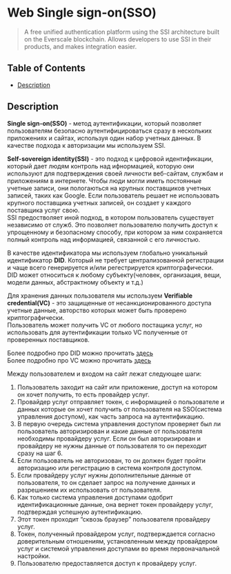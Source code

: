 # Web Single sign-on(SSO) 
> A free unified authentication platform using the SSI architecture built on the Everscale blockchain. Allows developers to use SSI in their products, and makes integration easier.


## Table of Contents

- [Description](#description)

## Description

**Single sign-on(SSO)** - метод аутентификации, который позволяет пользователям безопасно аутентифицироваться сразу в нескольких приложениях и сайтах, используя один набор учетных данных. В качестве подхода к авторизации мы используем SSI.<br>

**Self-sovereign identity(SSI)** - это подход к цифровой идентификации, который дает людям контроль над ифнормацией, которую они используют для подтверждения своей личности веб-сайтам, службам и приложениям в интернете. Чтобы люди могли иметь постоянные учетные записи, они пологаються на крупных поставщиков учетных записей, таких как Google. Если пользователь решает не использовать крупного поставщика учетных записей, он создает у каждого поставщика услуг свою. <br>
SSI предостволяет иной подход, в котором пользователь существует независимо от служб. Это позволяет пользователю получить доступ к упрощенному и безопасному способу, при котором за ним сохраняется полный контроль над информацией, связанной с его личностью.<br>

В качестве идентификатора мы используем глобально уникальный идентификатор **DID**. Который не требует централизованной регистрации и чаще всего генерируется и/или регестрируется криптографически. DID может относиться к любому субъекту(человек, организация, вещи, модели данных, абстрактному объекту и т.д.)

Для хранения данных пользователя мы используем **Verifiable credential(VC)** - это защищенные от несанкционированного доступа учетные данные, авторство которых может быть проверено криптографически. <br> 
Пользователь может получить VC от любого постащика услуг, но использовать для аутентификации только VC полученные от проверенных поставщиков.


Более подробно про DID можно прочитать [здесь](https://www.w3.org/TR/did-core/)<br>
Более подробно про VC можно прочитать [здесь](https://www.w3.org/TR/vc-data-model/)


Между пользователем и входом на сайт лежат следующее шаги:
1) Пользователь заходит на сайт или приложение, доступ на котором он хочет получить, то есть провайдер услуг.
2) Провайдер услуг отправляет токен, с информацией о пользователе и данных которые он хочет получить от пользователя на SSO(система управления доступом), как часть запроса на аутентификацию.
3) В первую очередь система управления доступом проверяет был ли пользователь авторизирован и какие данные от пользователя необходимы провайдеру услуг. Если он был авторизирован и провайдеру не нужны данные от пользователя то он переходит сразу на шаг 6.
4) Если пользователь не авторизован, то он должен будет пройти авторизацию или регистрацию в система контроля доступом.
5) Если провайдеру услуг нужны дополнительные данные от пользователя, то он сделает запрос на получение данных и разрешением их использовать от пользователя.
6) Как только система управления доступами одобрит идентификационные данные, она вернет токен провайдеру услуг, подтверждая успешную аутентификацию.
7) Этот токен проходит “сквозь браузер” пользователя провайдеру услуг.
8) Токен, полученный провайдером услуг, подтверждается согласно доверительным отношениям, установленным между провайдером услуг и системой управления доступами во время первоначальной настройки.
9) Пользователю предоставляется доступ к провайдеру услуг.


